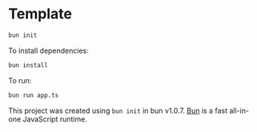 # Template

```bash
bun init
```

To install dependencies:

```bash
bun install
```

To run:

```bash
bun run app.ts
```

This project was created using `bun init` in bun v1.0.7. [Bun](https://bun.sh) is a fast all-in-one JavaScript runtime.
